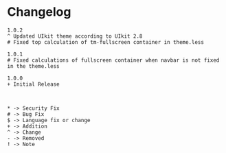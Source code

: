 # Changelog

    1.0.2
    ^ Updated UIkit theme according to UIkit 2.8
    # Fixed top calculation of tm-fullscreen container in theme.less

    1.0.1
    # Fixed calculations of fullscreen container when navbar is not fixed in the theme.less

    1.0.0
    + Initial Release



    * -> Security Fix
    # -> Bug Fix
    $ -> Language fix or change
    + -> Addition
    ^ -> Change
    - -> Removed
    ! -> Note
